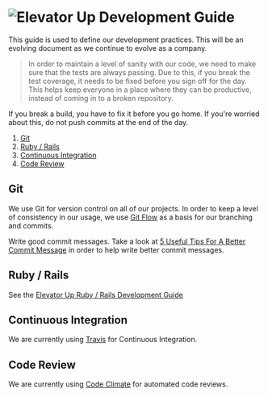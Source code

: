 # ![Elevator Up](http://elevatorup.com/img/eulogo-87259dc5.png) Development Guide
This guide is used to define our development practices. This will be an evolving document as we continue to evolve as a company.

> In order to maintain a level of sanity with our code, we need to make sure that the tests are always passing. Due to this, if you break the test coverage, it needs to be fixed before you sign off for the day. This helps keep everyone in a place where they can be productive, instead of coming in to a broken repository.

If you break a build, you have to fix it before you go home. If you're worried about this, do not push commits at the end of the day.

1. [Git](#git)
2. [Ruby / Rails](#ruby-rails)
3. [Continuous Integration](#continuous-integration)
4. [Code Review](#code-review)

## Git
We use Git for version control on all of our projects. In order to keep a level of consistency in our usage, we use [Git Flow](https://www.youtube.com/watch?v=xvgCvT9xX7A) as a basis for our branching and commits.

Write good commit messages. Take a look at [5 Useful Tips For A Better Commit Message](https://robots.thoughtbot.com/5-useful-tips-for-a-better-commit-message) in order to help write better commit messages.

## Ruby / Rails
See the [Elevator Up Ruby / Rails Development Guide](ruby_rails.md)

## Continuous Integration
We are currently using [Travis](https://travis-ci.com/) for Continuous Integration.

## Code Review
We are currently using [Code Climate](https://codeclimate.com) for automated code reviews.
